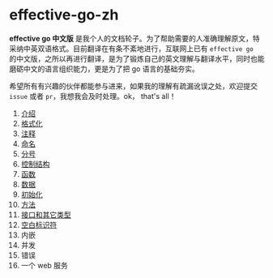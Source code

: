 # effective-go-zh
**effective go 中文版** 是我个人的文档轮子。为了帮助需要的人准确理解原文，特采纳中英双语格式。目前翻译在有条不紊地进行，互联网上已有 `effective go ` 的中文版，之所以再进行翻译，是为了锻炼自己的英文理解与翻译水平，同时也能磨砺中文的语言组织能力，更是为了把 go 语言的基础夯实。

希望所有有兴趣的伙伴都能参与进来，如果我的理解有疏漏讹误之处，欢迎提交 `issue` 或者 `pr`，我想我会及时处理。ok， that's all！



1. [介绍](https://github.com/liupzmin/effective-go-zh/blob/main/01.Introduction.md)
2. [格式化](https://github.com/liupzmin/effective-go-zh/blob/main/02.Formatting.md)
3. [注释](https://github.com/liupzmin/effective-go-zh/blob/main/03.Commentary.md)
4. [命名](https://github.com/liupzmin/effective-go-zh/blob/main/04.Names.md)
5. [分号](https://github.com/liupzmin/effective-go-zh/blob/main/05.Semicolons.md)
6. [控制结构](https://github.com/liupzmin/effective-go-zh/blob/main/06.ControlStructures.md)
6. [函数](https://github.com/liupzmin/effective-go-zh/blob/main/07.Functions.md)
6. [数据](https://github.com/liupzmin/effective-go-zh/blob/main/08.Data.md)
6. [初始化](https://github.com/liupzmin/effective-go-zh/blob/main/09.Initialization.md)
10. [方法](https://github.com/liupzmin/effective-go-zh/blob/main/10.Methods.md)
11. [接口和其它类型](https://github.com/liupzmin/effective-go-zh/blob/main/11.Interfaces-and-other-types.md)
12. [空白标识符](https://github.com/liupzmin/effective-go-zh/blob/main/11.Interfaces-and-other-types.md)
13. 内嵌
14. 并发
15. 错误
16. 一个 web 服务
